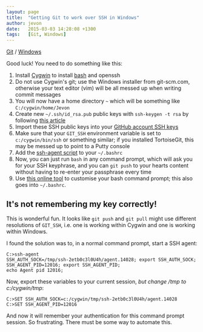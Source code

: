 ```yaml
---
layout: page
title:  "Getting Git to work over SSH in Windows"
author: jevon
date:   2015-03-03 14:28:08 +1300
tags:   [Git, Windows]
---
```


[Git](Git.md) / [Windows](Windows.md)

Good luck! You need to do something like this:

1. Install [Cygwin](cygwin.md) to install [bash](bash.md) and openssh
1. Do not use Cygwin's git; use the Windows installer from git-scm.com, otherwise your text editor (vim) will be all messed up when writing commit messages
1. You will now have a home directory `~` which will be something like `C:/cygwin/home/Jevon`
1. Create new `~/.ssh/id_rsa.pub` public keys with `ssh-keygen -t rsa` by following <a href="http://guides.beanstalkapp.com/version-control/git-on-windows.html">this article</a>
1. Import these SSH public keys into your <a href="https://github.com/settings/ssh">GitHub account SSH keys</a>
1. Make sure that your `GIT_SSH` environment variable is set to `c:/cygwin/bin/ssh` or something similar; if you installed TortoiseGit, this may be messed up to point to a Putty console
1. Add the <a href="https://help.github.com/articles/working-with-ssh-key-passphrases/">ssh-agent script</a> to your `~/.bashrc`
1. Now, you can just run `bash` in any command prompt, which will ask you for your SSH keyphrase, and you can `git push` to your hearts content without having to re-enter your passphrase every time
1. Use <a href="https://www.kirsle.net/wizards/ps1.html">this online tool</a> to customise your bash command prompt; this also goes into `~/.bashrc`.

## It's not remembering my key correctly!

This is wonderful fun. It looks like `git push` and `git pull` might use different resolutions of `GIT_SSH`, i.e. one is working within Cygwin and one is working within Windows.

I found the solution was to, in a normal command prompt, start a SSH agent:

```
C:>ssh-agent
SSH_AUTH_SOCK=/tmp/ssh-2etb0c3l0U4h/agent.14028; export SSH_AUTH_SOCK;
SSH_AGENT_PID=12016; export SSH_AGENT_PID;
echo Agent pid 12016;
```

Now, export these variables to your current session, *but change /tmp to c:/cygwin/tmp*:

```
C:>SET SSH_AUTH_SOCK=c:/cygwin/tmp/ssh-2etb0c3l0U4h/agent.14028
C:>SET SSH_AGENT_PID=12016
```

And now it will remember your authentication for this command prompt session. So frustrating. There must be some way to automate this.
